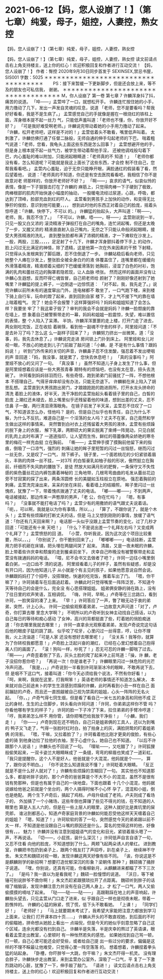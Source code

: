 # 2021-06-12【妈，您人设崩了！】（第七章）纯爱，母子，姐控，人妻控，熟女控



【妈，您人设崩了！】（第七章）纯爱，母子，姐控，人妻控，熟女控



【妈，您人设崩了！】（第七章）纯爱，母子，姐控，人妻控，熟女控
读文前请点击右上角支持楼主，送上你的红心！欢迎积极回复和作者进行互动交流！
【妈，您人设崩了！】
作者：臀控 2020年9月30日同步首发于 SEXINSEX,禁忌书屋，SIS001 字数：5025
＊＊＊＊＊＊＊＊＊＊＊＊＊＊＊＊＊＊＊＊＊＊＊＊＊＊＊＊＊＊＊＊＊＊＊ 　　PS：接下来暂缓一下更新脚步，但是还会放上来，等不及的朋友也可私信我， 谢谢。 ＊＊＊＊＊＊＊＊＊＊＊＊＊＊＊＊＊＊＊＊＊＊＊＊＊＊＊＊＊＊＊＊＊＊＊
M，你人设崩了
第一卷
第七章
7
许麟浑身抖了抖，痛苦的说道。
「啐——」孟萱啐了一口，就想松开手。
许麟连忙按住她的小手，用力撸动了几下，发出一声发自灵魂的叹息，说道 「老师，您不是要看吗？帮我好好看看，我是不是生病了。」
孟萱感觉自己的手就像是握在一根烧红的铁柱上面，浑身根本提不起一丝力 气，只能低声羞叫道：「老师也不懂，你，你放开好不好？」
「可是我好难受啊老师。」许麟说完带动着她的小手用力撸动了起来。
「许麟，松开老师吧，这样是不对的！」孟萱低着头不敢看，嘴里低声叫着。
太刺激了，许麟仿佛打通了任督二脉般，无师自通的伸手勾起老师的下巴， 喘着粗气说道：「老师，您看，我龟头上面这些东西是怎么回事？」
孟萱想避开他的手，但是身上根本提不起一丝气力，被学生带动着帮他手淫， 还被他调戏般勾着下巴，内心羞耻的难以附加，只能闭起眼睛道：「老师真的不 知道！」
「老师你都没有看，怎么知道呢？可能就是我这上面长了这些东西，才会控 制不住自己，您帮我看看吧。」
孟萱内心羞耻，迫于无奈只能睁开眼，满脸通红的假装看了看，然后望着他， 说道：「老师真的不知道，你还是有空去医院看看吧，我相信了你不是故意对老 师那样的，你放开老师好不好？」
「啊——」哀求的语气，似哀似怜的表情，像是一下子狠狠击打在了许麟的 麻筋上，只觉得肉棒一下子硬到了极致，肉棒根部的肌肉开始快速小幅度的抽动， 一股暖电流经过尿道，心跳，呼吸，都达到了顶峰，脸部充血到红的吓人。
孟萱看到男孩手上加快的动作，和变得无比狰狞的俊脸，意识到他可能要，，，， 想到此时他的东西正对着自己的脸庞，摇着头惊呼道：「许麟，快停下，不可以 的。」
许麟猛的抬起头，大声叫道：「啊——，老师，我，我忍不住了。」
「不可以，许麟，唔——，呀——」孟萱刚说到一半，只见一股又白又浓的 滚烫精液子弹般打在自己的嘴角，连忙闭起嘴，但还是太晚了一步，又腥又浓的 精液直直射入自己嘴内，无奈之下只能认命般闭起眼睛，接受大男孩精液的洗礼， 直到整张脸都布满了浓稠的精液，才一下瘫软在沙发上。
一股，两股，三股，，，，，足足射了十几下，许麟才浑身颤抖着停下手上 的动作，脸上闪过无比满足的神情，除了遗精，这是他第一次在外来因素的干预 下射精，只觉得从头发根爽到了脚后跟，忍不住倒退了一步。
许麟站稳后看向老师，只见她整个人瘫在沙发上，整张脸全被全身白灼的液 体覆盖住了，连嘴里都在缓缓向外滑落着精液，精液顺着尖细的下巴缓缓滑落到 她胸前，浸湿了白色的衬衫，饱满的乳肉和蕾丝花边的胸罩若隐若现，让人血脉 喷张。
然而这样的画面并没有让许麟心生遐想，反而吓得亡魂皆冒，自己把老师给 颜射了？刚刚好像还射到了她嘴里？许麟猛的提上裤子，一边倒退一边惊慌道： 「对不起，我，我先走了。」说完许麟以前所未有的速度窜出门外，连电梯都不 敢坐了，一口气跑下楼，来到楼下骑上自行车，玩命的蹬了起来，直到回到自家 楼下，才上气不接下气的靠在墙上喘着粗气。
完了！她会不会报警？这样算强奸吗？妈妈和姐姐知道了会怎么样？我要坐 牢了？我这辈子毁了？审判的我会不会就是妈妈？许麟一脸颓废的靠在墙上，想 象着自己被警察带走的一幕，妈妈和姐姐一脸震惊，失望，难以置信的表情，整 个人陷入了呆滞。
半饷，许麟浑浑噩噩的走上楼，打开门走了进去，两女刚吃完饭，正在收拾 着碗筷，看到他一副魂不守舍的样子，阿里娅问道：「不是去补习了吗？怎么这 么一副样子回来了？」
许麟努力挤出一丝微笑，道：「没事，妈，我先去休息了。」许麟说完走进 房间锁上门扑到床上。
阿里娅和女儿对视一眼，不放心的她走到儿子门前敲了敲问道：「小麟，是 不是有什么事情？跟妈妈说！」
听到门外传来的关切的声音，许麟鼻子忍不住发酸，强忍着不发出哽咽的声 音回道：「妈，我没事，就是累了，您快去休息吧！」
「真的没事吗？」阿里娅不放心的又问了一句。
「真没事！」
虽然不知道儿子身上发生了什么事，但是阿里娅想着应该是一些大男孩青春 期特有的烦恼吧，也没有太在意，扭头去洗碗了。
许珂看到妈妈铩羽而归，有些奇怪，跑到弟弟门前骚扰了一阵，不想他根本 不搭理自己，气得牙痒痒却没有办法，只能无奈退下。
许麟躺在床上陷入了胡思乱想。
孟萱直到大男孩跑出房门，才踉踉跄跄的跑进厕所，打开水龙头拼命的清洗 着脸上的液体，好半天，洗干净脸的孟萱抬起头看着镜子里的自己，白皙的脸庞 上潮红还未褪去，脸上嘴里似乎还残留着他的味道，想到出差的丈夫，忍不住鼻 子一酸，两行清泪滑落眼角。
在镜子前发了半天呆，孟萱忍不住叹了一口气，不知道该怎么办，怪他吗？ 是的，但是自己似乎也有责任，自己为什么不躲，为什么不反抗，难道自己是一 个淫荡的女人吗？丈夫不在家，自己竟然和学生做出这样的事情来。
突然瞥到白衬衣上还残留着大男孩的液体，孟萱有些烦躁的脱下身上的衣服， 解下乳罩，两颗硕大的果实脱离了束缚一阵晃动，只见白腻的乳肉上此时布满了 一道道指印，让人望而生怜，鲜红的蓓蕾像两朵娇艳的寒冬里的梅花一样充血挺 立在胸前。
「嘶——」孟萱伸手摸了摸胸前他留下来的指痕，倒吸了一口凉气，强烈的 刺痛让她的眸子里短暂的闪过一丝恼怒，继而闪过一丝无奈，又是叹了一口气， 除下裤子。
镜子里，一个面若桃花的少妇紧锁着眉头，丰熟的肉体一丝不挂，一对37E 的白皙豪乳如柚子般的形状，傲然挺立在胸前，纤细而不失风韵的腰肢下，是徒 然放大如满月形的肥臀，一条保守又不失性感的紫色蕾丝花边内裤包裹着神秘的 三角地带，几根弯弯曲曲的毛发从蕾丝花边旁不甘寂寞的探了出来，两条浑圆修 长的美腿如玉柱般立在原地。
强忍着胸前的刺痛，孟萱洗完澡出来，呆呆的坐在床前，看着墙上的结婚照， 眸子里闪过一丝愧疚，犹豫了一下，带着愧疚拨通了丈夫的电话。
「嘟——嘟——」不到两声，电话被接起，那边传来一声憨厚的男声，「老 公，你在忙吗？」
「嗯，有事吗？」
「没事就不能打电话了吗？」孟萱少有的用撒娇的语气跟丈夫说着话。
「呃，，可以啊，我就是以为你有事情，所以，，」
「算了，不跟你说了，就是个木头！」孟萱有些烦躁的打断丈夫的话，但是 马上又想到刚刚的事情，放缓了语气道：「你还有几天回来啊？」
电话那一头似乎没跟上孟萱节奏的变化，过了几秒才回道：「可能还有十来 天吧！」
「什么？不是说出差一个礼拜左右吗？又变成两个礼拜了？」孟萱愤怒的回 道。
「小萱，你听我说，因为这次这个项目比较重要，所以，，，」
「你别说了，你干脆别回来了。」
「嘟嘟嘟——」电话挂断，孟萱用力把手机砸在床铺，把头埋在两腿间哭了 起来。
清晨，又是一夜未眠的许麟，脸上带着些许庆幸和颓废的走到餐桌前坐下， 庆幸自己昨晚没有被警察带走和孟萱没有拨通妈妈的电话。
「喂，尼不会书又去做者了吧？」许珂一边往小嘴里倒着白粥，一边口齿不 清的说道。
阿里娅看着儿子的样子，虽然有些疑惑，却是没有开口问，因为他知道儿子 从小就是个有主见的孩子，如果他愿意说自然会说。
许麟跟妈妈打了个招呼，没搭理她，快速的吃完饭，推着车出了门。
「喂，你干嘛了？」许珂骑着车在后面追赶着。
许麟此时只觉得嘴里一阵阵泛苦，不知道今天等待自己的会是什么，完全没 有心思搭理姐姐。
姐弟俩安静的骑在路上，没有了往日里的欢声笑语，互相调侃。
「嗨，许珂，早啊。」卢奇等在三岔路口，看到许珂，一脸笑容的凑了上来。
「早！」许珂答应了一声，瞥了眼无动于衷的弟弟，突然，计上心头。
许珂一边偷偷观察着弟弟，一边故意大声问道：「对了，卢奇，你打算去哪 里念大学啊？」
不明所以的卢奇听到女神主动找自己搭话，以为自己每日的等待和痴心感动 了女神，高兴的背都挺直了些，盯着她的俏脸痴迷道：「你去哪里我就去哪里！」
许珂一直拿余光观察着弟弟，发现卢奇说完这句话后他的眼皮子猛的跳了跳， 似乎咬了咬牙，心里闪过一丝得意，哼，让你不理我，火上浇油道：「可是人家 还没有想好去哪里呢！」
「没关系！我等你，就算为了你转校我都愿意！」卢奇脸上泛起兴奋的潮红， 已经在心里幻想着自己抱得美人归的画面了。
「滚！狗叫一样，吵死了！」忍无可忍的许麟一脚喘了过去。
「啊——」卢奇歪着倒了下去，灰头土脸的爬了起来冲上前骂道：「操，许 麟，老子没招你惹你吧？」
「再说一次！你是谁老子？」许麟眼里闪过一抹危险的光芒冷声问道。
「我是，，，」卢奇说到一半看到许珂渐渐冰冷的眼眸，不敢再说下去，但 是咽不下这口气，接着叫道：「你今天必须给我个说法，不然有你好看！」
「呵，来啊，我就在这里，打我啊笨！」英语老师的事情还不知道怎么解决， 本来就对自己前途未卜的学生生涯感到烦躁的许麟，此时再看到小丑一样在自己 面前蹦跶的卢奇，而且还一直觊觎被自己视为禁脔的姐姐，心头一阵阵的无名火 起。
「你，，」卢奇气得七窍生烟，但是看了看自己一米七五的身高和同他不成 正比的身材，生生的止住脚步，转头看向许珂问道：「许珂，你弟弟这样你不管 吗？你看他哪有学生的样子？」
许珂的脸一下子冷了下来，拉住弟弟的手臂冷哼道：「哼，我弟弟怎么样不 用你管，请你把嘴巴给我放干净些！」
「小麟，我们走！」
「你——」卢奇到现在还不明白，自己只是姐弟俩的工具人，还以为到嘴的 鸭子又飞走了，气得一张脸时红时白，拍了拍身上的灰，满脸阴鸷的盯着姐弟俩 的背影。
「喂，干嘛，又拉着脸了？」许珂看着他比刚才更臭的俊脸，有些心虚的骑 到他身边拉了拉他的衣袖，至于心虚什么，她自己也不知道。
「以后不许跟那个人说话！」许麟头也不回说了一句。
「噗呲——，又吃醋了？」许珂狐狸般偷笑起来，一双卡姿兰大眼睛眯成了 一条缝，弯弯的柳眉也笑成了一道彩虹。
「我只是提醒你，这个人不是好人，他爸就是个大混混，他妈就是个——， 算了，跟你说不明白。」
「你不说怎么知道我说不懂？」许珂眨着大眼睛。
「反正就是不是什么好人就对了！」许麟有些烦躁的含糊回了一句。
其实他也不知道那么多，都是听胖子说的，那个卢奇的爸爸算是个不大不小 的混混，虽然不是很有钱有势那种，但是也有属于自己的一块地盘，下面也跟着 十几个小混混，他妈据说嫁给他爸之前就是个坐台的，两个人搞得时候不小心怀 孕了，混混和小姐，倒也是绝配。
两个生下卢奇后，搞起了鸡档，卢母升级成了老鸨，卢夫则成了看场子的， 外加搞了一个小赌场，这些年倒也算赚了些见不得光的钱，在不知道的人眼里也 算是人五人六的，但是在一些上层人的眼里，这种人就好比是粪坑里的屎壳郎， 谁沾到都恶心，知道卢奇家庭背景的许麟如何能忍受他这样天天缠着自己的姐姐？
「嗯，知道了！」许珂软软的答了一句，突然感觉今天的弟弟跟以前不太一 样，不知道是他没跟自己斗嘴的原因还是什么，莫名的觉得这样的他，好像很有，，， 魅力！
许麟并没有注意到姐姐语气的变化和目光，紧锁着眉头嗯了一声，不再说话。
「切——，小屁孩，装什么深沉！」许珂低声自言自语了一句，又忍不住看 向他的脸庞，不知道想到了什么，两颊飞起两朵诱人的晕红。
进到教室，许麟把书包扔到桌子上，跟两个贱友打了声招呼，趴在桌子上， 继续神不守舍。
朱文杰和魏硕对视一眼，发现许麟这两天好像有些不同。
「诶，你说这是不是麒麟刚学的新招啊？想要打造忧郁深沉的形象？梁朝伟 那种？」魏硕捅了捅胖子说道。
「嘿，你别说，还真有可能，你看柳新月，从麒麟进来都瞄了不下三次了。」
「是吗？我一直以为是看我呢？」魏硕一脸憧憬的说道。
「沃日，等下被锤可别说胖爷不救你啊！」朱文杰赶紧跟猥琐拉开了点距离。
魏硕听到胖子的话缩了缩脑袋，发现许麟注意力并没有在自己两人身上，才 松了一口气，两人又偷偷摸摸的嘀咕了起来。
「哒——哒——哒——」
高跟鞋踩在地上的声音响起，许麟抬头望去，只见孟萱从门口走了进来，似 乎跟自己一样也是彻夜未眠，带着一脸憔悴的。
许麟的心猛的揪紧，慌了慌，低下头不敢看她。
「上课！」
「同学们好！」
「老师好！」
「马上就要期末考试了，我希望大家能把注意力都放到学习上面来，让我们 打开课本四十页……」
许麟从开头的不敢直视她，到后面的不时的偷瞄她，拼命想从她脸上看出一 点端倪，但是今天的她似乎刻意忽略了自己这个区域，连余光都没有扫到自己。
许麟半是失落，半是庆幸的熬过了英语课，眼看着孟萱走出教室，心里顿时 有一种怅然若失的感觉。
如果她找到自己骂一顿，打一顿，自己心里可能还会好受些，或者给自己提 出一些过分的要求，偏偏是这样的不理不睬最让他难受，只觉得心里一阵空落落 的。
想着想着，许麟捏着拳头猛的站起身。
「卧槽，你吓胖爷一大跳，你干嘛？」朱文杰吓得一机灵。
没有理会胖子，许麟快步走出教室，来到孟萱办公室外，深吸了一口气，平 复了一下激烈跳动的心脏，犹豫了一下，伸手敲了敲门。
「请进！」
读文后请点击右上角支持楼主，送上你的红心！欢迎积极回复和作者进行互动交流！



